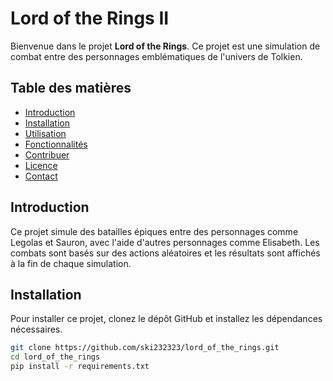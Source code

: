 # Lord of the Rings II

Bienvenue dans le projet **Lord of the Rings**. Ce projet est une simulation de combat entre des personnages emblématiques de l'univers de Tolkien.

## Table des matières

- [Introduction](#introduction)
- [Installation](#installation)
- [Utilisation](#utilisation)
- [Fonctionnalités](#fonctionnalités)
- [Contribuer](#contribuer)
- [Licence](#licence)
- [Contact](#contact)

## Introduction

Ce projet simule des batailles épiques entre des personnages comme Legolas et Sauron, avec l'aide d'autres personnages comme Elisabeth. Les combats sont basés sur des actions aléatoires et les résultats sont affichés à la fin de chaque simulation.

## Installation

Pour installer ce projet, clonez le dépôt GitHub et installez les dépendances nécessaires.

```bash
git clone https://github.com/ski232323/lord_of_the_rings.git
cd lord_of_the_rings
pip install -r requirements.txt
